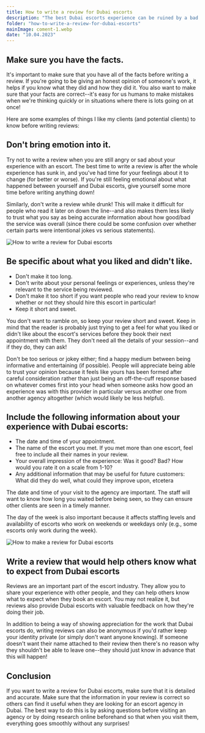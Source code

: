 ```yaml
---
title: How to write a review for Dubai escorts
description: "The best Dubai escorts experience can be ruined by a bad review, so it's important to write a good one. Here are some tips on how to do that:"
folder: "how-to-write-a-review-for-dubai-escorts"
mainImage: coment-1.webp
date: "10.04.2023"
---
```


## Make sure you have the facts.

It's important to make sure that you have all of the facts before writing a review. If you're going to be giving an honest opinion of someone's work, it helps if you know what they did and how they did it. You also want to make sure that your facts are correct--it's easy for us humans to make mistakes when we're thinking quickly or in situations where there is lots going on at once!

Here are some examples of things I like my clients (and potential clients) to know before writing reviews:

## Don't bring emotion into it.

Try not to write a review when you are still angry or sad about your experience with an escort. The best time to write a review is after the whole experience has sunk in, and you've had time for your feelings about it to change (for better or worse). If you're still feeling emotional about what happened between yourself and Dubai escorts, give yourself some more time before writing anything down!

Similarly, don't write a review while drunk! This will make it difficult for people who read it later on down the line--and also makes them less likely to trust what you say as being accurate information about how good/bad the service was overall (since there could be some confusion over whether certain parts were intentional jokes vs serious statements).

![How to write a review for Dubai escorts](/assets/img/media/how-to-write-a-review-for-dubai-escorts/coment-1.webp "write a review for Dubai escorts")

## Be specific about what you liked and didn't like.
- Don't make it too long.
- Don't write about your personal feelings or experiences, unless they're relevant to the service being reviewed.
- Don't make it too short if you want people who read your review to know whether or not they should hire this escort in particular!
- Keep it short and sweet.

You don't want to ramble on, so keep your review short and sweet. Keep in mind that the reader is probably just trying to get a feel for what you liked or didn't like about the escort's services before they book their next appointment with them. They don't need all the details of your session--and if they do, they can ask!

Don't be too serious or jokey either; find a happy medium between being informative and entertaining (if possible). People will appreciate being able to trust your opinion because it feels like yours has been formed after careful consideration rather than just being an off-the-cuff response based on whatever comes first into your head when someone asks how good an experience was with this provider in particular versus another one from another agency altogether (which would likely be less helpful).

## Include the following information about your experience with Dubai escorts:

- The date and time of your appointment.
- The name of the escort you met. If you met more than one escort, feel free to include all their names in your review.
- Your overall impression of the experience: Was it good? Bad? How would you rate it on a scale from 1-10?
- Any additional information that may be useful for future customers: What did they do well, what could they improve upon, etcetera

The date and time of your visit to the agency are important. The staff will want to know how long you waited before being seen, so they can ensure other clients are seen in a timely manner.

The day of the week is also important because it affects staffing levels and availability of escorts who work on weekends or weekdays only (e.g., some escorts only work during the week).

![How to make a review for Dubai escorts](/assets/img/media/how-to-write-a-review-for-dubai-escorts/coment-2.webp "review for Dubai escorts")

## Write a review that would help others know what to expect from Dubai escorts

Reviews are an important part of the escort industry. They allow you to share your experience with other people, and they can help others know what to expect when they book an escort. You may not realize it, but reviews also provide Dubai escorts with valuable feedback on how they're doing their job.

In addition to being a way of showing appreciation for the work that Dubai escorts do, writing reviews can also be anonymous if you'd rather keep your identity private (or simply don't want anyone knowing). If someone doesn't want their name attached to their review then there's no reason why they shouldn't be able to leave one--they should just know in advance that this will happen!

## Conclusion

If you want to write a review for Dubai escorts, make sure that it is detailed and accurate. Make sure that the information in your review is correct so others can find it useful when they are looking for an escort agency in Dubai. The best way to do this is by asking questions before visiting an agency or by doing research online beforehand so that when you visit them, everything goes smoothly without any surprises!